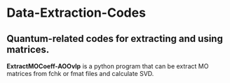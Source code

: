 # Data-Extraction-Codes
## Quantum-related codes for extracting and using matrices.

**ExtractMOCoeff-AOOvlp** 
is a python program that can be extract MO matrices from fchk or fmat files and calculate SVD. 


